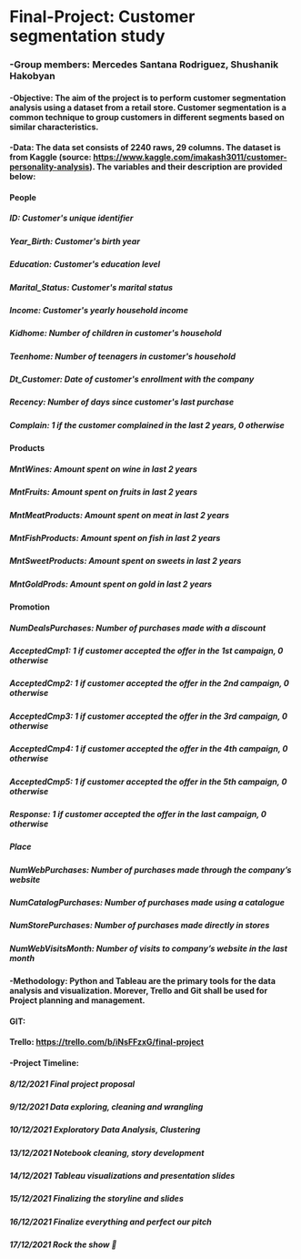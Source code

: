# **Final-Project**: Customer segmentation study
### -**Group members**: Mercedes Santana Rodriguez, Shushanik Hakobyan
#### -**Objective**: The aim of the project is to perform customer segmentation analysis using a dataset from a retail store. Customer segmentation is a common technique to group customers in different segments based on similar characteristics. 

#### -**Data**: The data set consists of 2240 raws, 29 columns. The dataset is from Kaggle (source: https://www.kaggle.com/imakash3011/customer-personality-analysis). The variables and their description are provided below:


#### People

##### ID: Customer's unique identifier
##### Year_Birth: Customer's birth year
##### Education: Customer's education level
##### Marital_Status: Customer's marital status
##### Income: Customer's yearly household income
##### Kidhome: Number of children in customer's household
##### Teenhome: Number of teenagers in customer's household
##### Dt_Customer: Date of customer's enrollment with the company
##### Recency: Number of days since customer's last purchase
##### Complain: 1 if the customer complained in the last 2 years, 0 otherwise

#### Products

##### MntWines: Amount spent on wine in last 2 years
##### MntFruits: Amount spent on fruits in last 2 years
##### MntMeatProducts: Amount spent on meat in last 2 years
##### MntFishProducts: Amount spent on fish in last 2 years
##### MntSweetProducts: Amount spent on sweets in last 2 years
##### MntGoldProds: Amount spent on gold in last 2 years

#### Promotion

##### NumDealsPurchases: Number of purchases made with a discount
##### AcceptedCmp1: 1 if customer accepted the offer in the 1st campaign, 0 otherwise
##### AcceptedCmp2: 1 if customer accepted the offer in the 2nd campaign, 0 otherwise
##### AcceptedCmp3: 1 if customer accepted the offer in the 3rd campaign, 0 otherwise
##### AcceptedCmp4: 1 if customer accepted the offer in the 4th campaign, 0 otherwise
##### AcceptedCmp5: 1 if customer accepted the offer in the 5th campaign, 0 otherwise
##### Response: 1 if customer accepted the offer in the last campaign, 0 otherwise

##### Place

##### NumWebPurchases: Number of purchases made through the company’s website
##### NumCatalogPurchases: Number of purchases made using a catalogue
##### NumStorePurchases: Number of purchases made directly in stores
##### NumWebVisitsMonth: Number of visits to company’s website in the last month

#### -**Methodology**: Python and Tableau are the primary tools for the data analysis and visualization. Morever, Trello and Git shall be used for Project planning and management. 
#### GIT: 
#### Trello: https://trello.com/b/iNsFFzxG/final-project

#### -**Project Timeline**:
##### 8/12/2021 Final project proposal 
##### 9/12/2021 Data exploring, cleaning and wrangling 
##### 10/12/2021 Exploratory Data Analysis, Clustering 
##### 13/12/2021 Notebook cleaning, story development 
##### 14/12/2021 Tableau visualizations and presentation slides
##### 15/12/2021 Finalizing the storyline and slides
##### 16/12/2021 Finalize everything and perfect our pitch 
##### 17/12/2021 Rock the show 🎉



